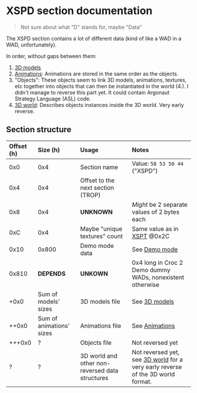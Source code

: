 # XSPD section documentation
> Not sure about what "D" stands for, maybe "Data"

The XSPD section contains a lot of different data (kind of like a WAD in a WAD, unfortunately).

In order, without gaps between them:
1. [3D models](../Data%20formats/3D%20models.md)
2. [Animations](../Data%20formats/Animations.md): Animations are stored in the same order as the objects.
3. "Objects": These objects seem to link 3D models, animations, textures, etc together
into objects that can then be instantiated in the world (4.).
I didn't manage to reverse this part yet. It could contain Argonaut Strategy Language (ASL) code.
4. [3D world](../Data%20formats/3D%20world.md): Describes objects instances inside the 3D world. Very early reverse.

## Section structure

|Offset (h)|Size (h)|Usage|Notes|
|:---|:---|:---|:---|
|0x0|0x4|Section name|Value: `58 53 50 44` ("XSPD")|
|0x4|0x4|Offset to the next section (TROP)|
|0x8|0x4|**UNKNOWN**|*Might* be 2 separate values of 2 bytes each
|0xC|0x4|Maybe "unique textures" count|Same value as in [XSPT](XSPT.md) @0x2C
|0x10|0x800|Demo mode data|See [Demo mode](../WAD.md#Demo-mode)
|0x810|**DEPENDS**|**UNKOWN**|0x4 long in Croc 2 Demo dummy WADs, nonexistent otherwise|
|+0x0|Sum of models' sizes|3D models file|See [3D models](../Data%20formats/3D%20models.md)|
|++0x0|Sum of animations' sizes|Animations file|See [Animations](../Data%20formats/Animations.md)|
|+++0x0|?|Objects file|Not reversed yet|
|?|?|3D world and other non-reversed data structures|Not reversed yet, see [3D world](../Data%20formats/3D%20world.md) for a very early reverse of the 3D world format.|